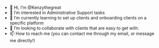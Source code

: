 - 👋 Hi, I’m @Kenzythegreat
- 👀 I’m interested in Administrative Support tasks
- 🌱 I’m currently learning to set up clients and onboarding clients on a specific platform
- 💞️ I’m looking to collaborate with clients that are easy to get with. 
- 📫 How to reach me (you can contact me through my email, or message me directly!)

<!---
Kenzythegreat/Kenzythegreat is a ✨ special ✨ repository because its `README.md` (this file) appears on your GitHub profile.
You can click the Preview link to take a look at your changes.
--->
